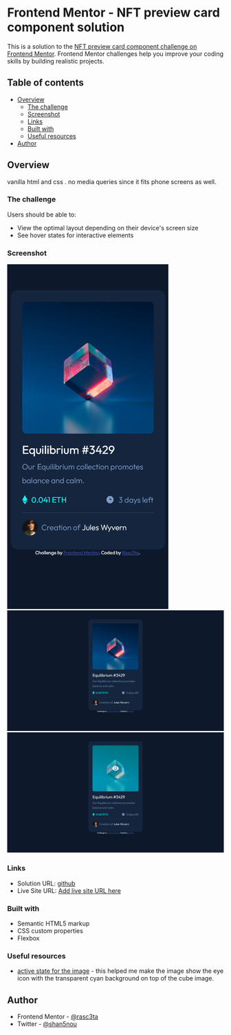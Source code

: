 # Frontend Mentor - NFT preview card component solution

This is a solution to the [NFT preview card component challenge on Frontend Mentor](https://www.frontendmentor.io/challenges/nft-preview-card-component-SbdUL_w0U). Frontend Mentor challenges help you improve your coding skills by building realistic projects. 

## Table of contents

- [Overview](#overview)
  - [The challenge](#the-challenge)
  - [Screenshot](#screenshot)
  - [Links](#links)
  - [Built with](#built-with)
  - [Useful resources](#useful-resources)
- [Author](#author)

## Overview

 vanilla html and css . no media queries since it fits phone screens as well.
 
### The challenge

Users should be able to:

- View the optimal layout depending on their device's screen size
- See hover states for interactive elements

### Screenshot

![phone](./ss/mobile.png)
![desktop](./ss/desktop.png)
![desktop](./ss/desktop-active.png)




### Links

- Solution URL: [github](https://www.github.com/nft_card)
- Live Site URL: [Add live site URL here](https://rasc3ta.github.com/nft_card)

### Built with

- Semantic HTML5 markup
- CSS custom properties
- Flexbox

### Useful resources

- [active state for the image](https://developer.mozilla.org/en-US/docs/Web/CSS/background) - this helped me make the image show the eye icon with the transparent cyan background on top of the cube image.

## Author

- Frontend Mentor - [@rasc3ta](https://www.frontendmentor.io/profile/rasc3ta)
- Twitter - [@shan5nou](https://www.twitter.com/shan5nou)
